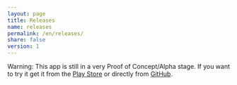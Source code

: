 ```yaml
---
layout: page
title: Releases
name: releases
permalink: /en/releases/
share: false
version: 1
---
```


Warning: This app is still in a very Proof of Concept/Alpha stage. If you want to try it get it from the [Play Store](https://play.google.com/apps/testing/com.greenaddress.abcore) or directly from [GitHub](https://github.com/greenaddress/abcore/releases/tag/v0.23alphaPoC).

<!-- {% include releases.html %}
When we have a release we post -->
